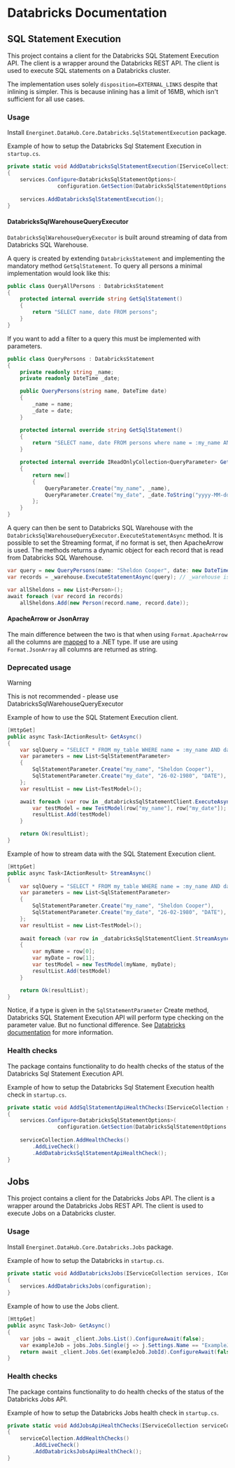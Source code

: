 # Databricks Documentation

## SQL Statement Execution

This project contains a client for the Databricks SQL Statement Execution API. The client is a wrapper around the Databricks REST API. The client is used to execute SQL statements on a Databricks cluster.

The implementation uses solely `disposition=EXTERNAL_LINKS` despite that inlining is simpler. This is because inlining has a limit of 16MB, which isn't sufficient for all use cases.

### Usage

Install `Energinet.DataHub.Core.Databricks.SqlStatementExecution` package.

Example of how to setup the Databricks Sql Statement Execution in `startup.cs`.

```c#
private static void AddDatabricksSqlStatementExecution(IServiceCollection services, IConfiguration configuration)
{   
    services.Configure<DatabricksSqlStatementOptions>(
                configuration.GetSection(DatabricksSqlStatementOptions.DatabricksOptions));
    
    services.AddDatabricksSqlStatementExecution();
}
```

#### DatabricksSqlWarehouseQueryExecutor

`DatabricksSqlWarehouseQueryExecutor` is built around streaming of data from Databricks SQL Warehouse.

A query is created by extending `DatabricksStatement` and implementing the mandatory method `GetSqlStatement`. To query all persons a minimal implementation would look like this:

```c#
public class QueryAllPersons : DatabricksStatement
{
    protected internal override string GetSqlStatement()
    {
        return "SELECT name, date FROM persons";
    }
}
```

If you want to add a filter to a query this must be implemented with parameters.

```c#
public class QueryPersons : DatabricksStatement
{
    private readonly string _name;
    private readonly DateTime _date;

    public QueryPersons(string name, DateTime date)
    {
        _name = name;
        _date = date;
    }

    protected internal override string GetSqlStatement()
    {
        return "SELECT name, date FROM persons where name = :my_name AND date = :my_date";
    }

    protected internal override IReadOnlyCollection<QueryParameter> GetParameters()
    {
        return new[]
        {
            QueryParameter.Create("my_name", _name),
            QueryParameter.Create("my_date", _date.ToString("yyyy-MM-dd HH:mm:ss.fff") + "Z"),
        };
    }
}
```

A query can then be sent to Databricks SQL Warehouse with the `DatabricksSqlWarehouseQueryExecutor.ExecuteStatementAsync` method. It is possible to set the Streaming format, if no format is set, then ApacheArrow is used. The methods returns a dynamic object for each record that is read from Databricks SQL Warehouse.

```c#
var query = new QueryPersons(name: "Sheldon Cooper", date: new DateTime(1980, 2, 26));
var records = _warehouse.ExecuteStatementAsync(query); // _warehouse is an instance of DatabricksSqlWarehouseQueryExecutor

var allSheldons = new List<Person>();
await foreach (var record in records)
    allSheldons.Add(new Person(record.name, record.date));
```

#### ApacheArrow or JsonArray

The main difference between the two is that when using `Format.ApacheArrow` all the columns are [mapped](./source/SqlStatementExecution/Formats/IArrowArrayExtensions.cs) to a .NET type. If use are using `Format.JsonArray` all columns are returned as string.

### Deprecated usage

> [!WARNING]
> This is not recommended - please use DatabricksSqlWarehouseQueryExecutor

Example of how to use the SQL Statement Execution client.

```c#
[HttpGet]
public async Task<IActionResult> GetAsync()
{
    var sqlQuery = "SELECT * FROM my_table WHERE name = :my_name AND date = :my_date";
    var parameters = new List<SqlStatementParameter>
    {
        SqlStatementParameter.Create("my_name", "Sheldon Cooper"),
        SqlStatementParameter.Create("my_date", "26-02-1980", "DATE"),
    };
    var resultList = new List<TestModel>();

    await foreach (var row in _databricksSqlStatementClient.ExecuteAsync(sqlQuery, parameters)) {
        var testModel = new TestModel(row["my_name"], row["my_date"]);
        resultList.Add(testModel)
    }

    return Ok(resultList);
}
```

Example of how to stream data with the SQL Statement Execution client.

```c#
[HttpGet]
public async Task<IActionResult> StreamAsync()
{
    var sqlQuery = "SELECT * FROM my_table WHERE name = :my_name AND date = :my_date";
    var parameters = new List<SqlStatementParameter>
    {
        SqlStatementParameter.Create("my_name", "Sheldon Cooper"),
        SqlStatementParameter.Create("my_date", "26-02-1980", "DATE"),
    };
    var resultList = new List<TestModel>();
    
    await foreach (var row in _databricksSqlStatementClient.StreamAsync(sqlQuery, parameters))
    {
        var myName = row[0];
        var myDate = row[1];
        var testModel = new TestModel(myName, myDate);
        resultList.Add(testModel)
    }

    return Ok(resultList);
}
```

Notice, if a type is given in the `SqlStatementParameter` Create method, Databricks SQL Statement Execution API will perform type checking on the parameter value. But no functional difference. See [Databricks documentation](https://docs.databricks.com/api/workspace/statementexecution/executestatement) for more information.

### Health checks

The package contains functionality to do health checks of the status of the Databricks Sql Statement Execution API.

Example of how to setup the Databricks Sql Statement Execution health check in `startup.cs`.

```c#
private static void AddSqlStatementApiHealthChecks(IServiceCollection serviceCollection, IConfiguration configuration)
{
    services.Configure<DatabricksSqlStatementOptions>(
                configuration.GetSection(DatabricksSqlStatementOptions.DatabricksOptions));
    
    serviceCollection.AddHealthChecks()
        .AddLiveCheck()
        .AddDatabricksSqlStatementApiHealthCheck();
}
```

## Jobs

This project contains a client for the Databricks Jobs API. The client is a wrapper around the Databricks Jobs REST API. The client is used to execute Jobs on a Databricks cluster.

### Usage

Install `Energinet.DataHub.Core.Databricks.Jobs` package.

Example of how to setup the Databricks in `startup.cs`.

```c#
private static void AddDatabricksJobs(IServiceCollection services, IConfiguration configuration)
{   
    services.AddDatabricksJobs(configuration);
}
```

Example of how to use the Jobs client.

```c#
[HttpGet]
public async Task<Job> GetAsync()
{
    var jobs = await _client.Jobs.List().ConfigureAwait(false);
    var exampleJob = jobs.Jobs.Single(j => j.Settings.Name == "ExampleJob");
    return await _client.Jobs.Get(exampleJob.JobId).ConfigureAwait(false);
}
```

### Health checks

The package contains functionality to do health checks of the status of the Databricks Jobs API.

Example of how to setup the Databricks Jobs health check in `startup.cs`.

```c#
private static void AddJobsApiHealthChecks(IServiceCollection serviceCollection)
{
    serviceCollection.AddHealthChecks()
        .AddLiveCheck()
        .AddDatabricksJobsApiHealthCheck();
}
```
